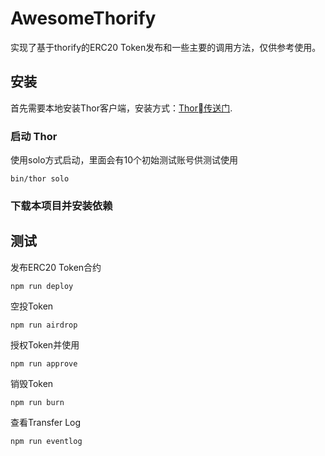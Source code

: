 # AwesomeThorify

实现了基于thorify的ERC20 Token发布和一些主要的调用方法，仅供参考使用。

## 安装

首先需要本地安装Thor客户端，安装方式：[Thor传送门](https://github.com/vechain/thor). 

### 启动 Thor

使用solo方式启动，里面会有10个初始测试账号供测试使用

```
bin/thor solo
```

### 下载本项目并安装依赖

## 测试

发布ERC20 Token合约
```
npm run deploy
```

空投Token
```
npm run airdrop
```

授权Token并使用
```
npm run approve
```

销毁Token
```
npm run burn
```
查看Transfer Log
```
npm run eventlog
```